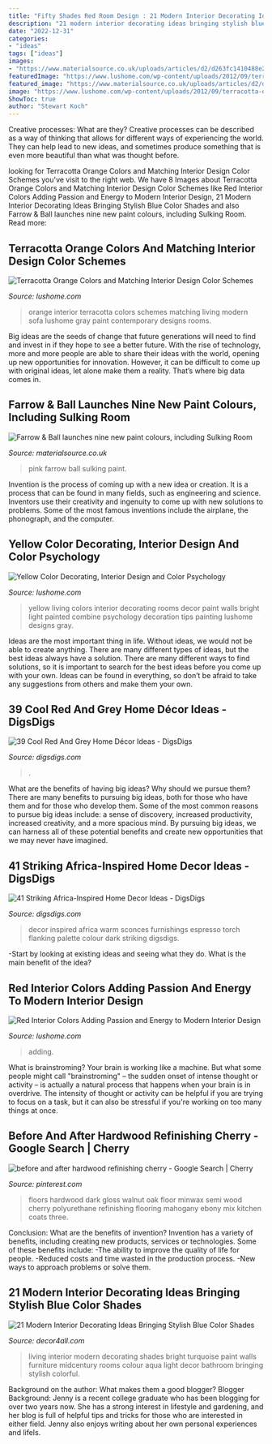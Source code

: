 ```yaml
---
title: "Fifty Shades Red Room Design : 21 Modern Interior Decorating Ideas Bringing Stylish Blue Color Shades"
description: "21 modern interior decorating ideas bringing stylish blue color shades"
date: "2022-12-31"
categories:
- "ideas"
tags: ["ideas"]
images:
- "https://www.materialsource.co.uk/uploads/articles/d2/d263fc1410488e2ac2de8c667c7e3c70e99f5d27_800.jpg"
featuredImage: "https://www.lushome.com/wp-content/uploads/2012/09/terracotta-orange-colors-modern-interior-design-color-10.jpg"
featured_image: "https://www.materialsource.co.uk/uploads/articles/d2/d263fc1410488e2ac2de8c667c7e3c70e99f5d27_800.jpg"
image: "https://www.lushome.com/wp-content/uploads/2012/09/terracotta-orange-colors-modern-interior-design-color-10.jpg"
ShowToc: true
author: "Stewart Koch"
---
```



Creative processes: What are they?
Creative processes can be described as a way of thinking that allows for different ways of experiencing the world. They can help lead to new ideas, and sometimes produce something that is even more beautiful than what was thought before.

	

		
looking for Terracotta Orange Colors and Matching Interior Design Color Schemes you've visit to the right web. We have 8 Images about Terracotta Orange Colors and Matching Interior Design Color Schemes like Red Interior Colors Adding Passion and Energy to Modern Interior Design, 21 Modern Interior Decorating Ideas Bringing Stylish Blue Color Shades and also Farrow &amp; Ball launches nine new paint colours, including Sulking Room. Read more:
		
    
## Terracotta Orange Colors And Matching Interior Design Color Schemes

<img loading=lazy src="https://www.lushome.com/wp-content/uploads/2012/09/terracotta-orange-colors-modern-interior-design-color-10.jpg" onerror="this.onerror=null;this.src='https://tse1.mm.bing.net/th?id=OIP._D8ReEZfcW8V4wnlJNIVqAHaED&amp;pid=15.1';" alt="Terracotta Orange Colors and Matching Interior Design Color Schemes">

_Source: lushome.com_

>orange interior terracotta colors schemes matching living modern sofa lushome gray paint contemporary designs rooms. 

	

Big ideas are the seeds of change that future generations will need to find and invest in if they hope to see a better future. With the rise of technology, more and more people are able to share their ideas with the world, opening up new opportunities for innovation. However, it can be difficult to come up with original ideas, let alone make them a reality. That’s where big data comes in.

    
## Farrow &amp; Ball Launches Nine New Paint Colours, Including Sulking Room

<img loading=lazy src="https://www.materialsource.co.uk/uploads/articles/d2/d263fc1410488e2ac2de8c667c7e3c70e99f5d27_800.jpg" onerror="this.onerror=null;this.src='https://tse1.mm.bing.net/th?id=OIP.f7gcIL-zF-OTQyIgEVWlTAHaKX&amp;pid=15.1';" alt="Farrow &amp; Ball launches nine new paint colours, including Sulking Room">

_Source: materialsource.co.uk_

>pink farrow ball sulking paint. 

	

Invention is the process of coming up with a new idea or creation. It is a process that can be found in many fields, such as engineering and science. Inventors use their creativity and ingenuity to come up with new solutions to problems. Some of the most famous inventions include the airplane, the phonograph, and the computer.

    
## Yellow Color Decorating, Interior Design And Color Psychology

<img loading=lazy src="https://www.lushome.com/wp-content/uploads/2010/07/yellow-color-interior-colors-11.jpg" onerror="this.onerror=null;this.src='https://tse3.mm.bing.net/th?id=OIP.h12iXZ8Bo2XnbM3kdOt6iQHaFs&amp;pid=15.1';" alt="Yellow Color Decorating, Interior Design and Color Psychology">

_Source: lushome.com_

>yellow living colors interior decorating rooms decor paint walls bright light painted combine psychology decoration tips painting lushome designs gray. 

	

Ideas are the most important thing in life. Without ideas, we would not be able to create anything. There are many different types of ideas, but the best ideas always have a solution. There are many different ways to find solutions, so it is important to search for the best ideas before you come up with your own. Ideas can be found in everything, so don’t be afraid to take any suggestions from others and make them your own.

    
## 39 Cool Red And Grey Home Décor Ideas - DigsDigs

<img loading=lazy src="https://www.digsdigs.com/photos/cool-red-and-grey-home-decor-ideas-37.jpg" onerror="this.onerror=null;this.src='https://tse2.mm.bing.net/th?id=OIP.Jb1lvhWp8B7FcUpgwVZEdAHaJ4&amp;pid=15.1';" alt="39 Cool Red And Grey Home Décor Ideas - DigsDigs">

_Source: digsdigs.com_

>. 

	

What are the benefits of having big ideas? Why should we pursue them?
There are many benefits to pursuing big ideas, both for those who have them and for those who develop them. Some of the most common reasons to pursue big ideas include: a sense of discovery, increased productivity, increased creativity, and a more spacious mind. By pursuing big ideas, we can harness all of these potential benefits and create new opportunities that we may never have imagined.

    
## 41 Striking Africa-Inspired Home Decor Ideas - DigsDigs

<img loading=lazy src="https://www.digsdigs.com/photos/2016/08/05-Warm-colour-palette-and-dark-espresso-furnishings-and-decor-with-2-torch-wall-sconces-flanking-a-large-art-work.jpg" onerror="this.onerror=null;this.src='https://tse3.mm.bing.net/th?id=OIP.cPKBb-7E3Ag1begHBXB7JAHaJ4&amp;pid=15.1';" alt="41 Striking Africa-Inspired Home Decor Ideas - DigsDigs">

_Source: digsdigs.com_

>decor inspired africa warm sconces furnishings espresso torch flanking palette colour dark striking digsdigs. 

	

-Start by looking at existing ideas and seeing what they do. What is the main benefit of the idea? 

    
## Red Interior Colors Adding Passion And Energy To Modern Interior Design

<img loading=lazy src="https://www.lushome.com/wp-content/uploads/2013/04/red-interior-colors-room-design-ideas-9.jpg" onerror="this.onerror=null;this.src='https://tse3.mm.bing.net/th?id=OIP.ZJp42m8d-Dwl9gVS1aUy4gHaHa&amp;pid=15.1';" alt="Red Interior Colors Adding Passion and Energy to Modern Interior Design">

_Source: lushome.com_

>adding. 

	

What is brainstroming?
Your brain is working like a machine. But what some people might call "brainstroming" – the sudden onset of intense thought or activity – is actually a natural process that happens when your brain is in overdrive. The intensity of thought or activity can be helpful if you are trying to focus on a task, but it can also be stressful if you're working on too many things at once.

    
## Before And After Hardwood Refinishing Cherry - Google Search | Cherry

<img loading=lazy src="https://i.pinimg.com/736x/b3/d0/d3/b3d0d3555de568ca7791c2135f176ad2--dark-walnut-floors-minwax-dark-walnut.jpg" onerror="this.onerror=null;this.src='https://tse4.mm.bing.net/th?id=OIP.Zfk2PKi25c45D84iyhZstwHaJ3&amp;pid=15.1';" alt="before and after hardwood refinishing cherry - Google Search | Cherry">

_Source: pinterest.com_

>floors hardwood dark gloss walnut oak floor minwax semi wood cherry polyurethane refinishing flooring mahogany ebony mix kitchen coats three. 

	

Conclusion: What are the benefits of invention?
Invention has a variety of benefits, including creating new products, services or technologies. Some of these benefits include: 
-The ability to improve the quality of life for people. 
-Reduced costs and time wasted in the production process.
-New ways to approach problems or solve them.

    
## 21 Modern Interior Decorating Ideas Bringing Stylish Blue Color Shades

<img loading=lazy src="https://decor4all.com/wp-content/uploads/2013/05/blue-color-modern-interior-decorating-ideas-6.jpg" onerror="this.onerror=null;this.src='https://tse2.mm.bing.net/th?id=OIP.v0slQw2F5qS0lCbDBULpOQHaJ3&amp;pid=15.1';" alt="21 Modern Interior Decorating Ideas Bringing Stylish Blue Color Shades">

_Source: decor4all.com_

>living interior modern decorating shades bright turquoise paint walls furniture midcentury rooms colour aqua light decor bathroom bringing stylish colorful. 

	

Background on the author: What makes them a good blogger?
Blogger Background:
Jenny is a recent college graduate who has been blogging for over two years now. She has a strong interest in lifestyle and gardening, and her blog is full of helpful tips and tricks for those who are interested in either field. Jenny also enjoys writing about her own personal experiences and lifeIs.

